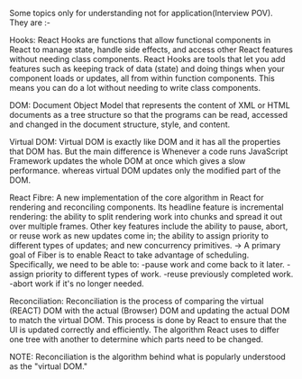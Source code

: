Some topics only for understanding not for application(Interview POV). They are :-

Hooks: React Hooks are functions that allow functional components in React to manage state, handle side effects, and access other React features without needing class components. React Hooks are tools that let you add features such as keeping track of data (state) and doing things when your component loads or updates, all from within function components. This means you can do a lot without needing to write class components.

DOM: Document Object Model that represents the content of XML or HTML documents as a tree structure so that the programs can be read, accessed and changed in the document structure, style, and content.

Virtual DOM: Virtual DOM is exactly like DOM and it has all the properties that DOM has. But the main difference is Whenever a code runs JavaScript Framework updates the whole DOM at once which gives a slow performance. whereas virtual DOM updates only the modified part of the DOM.

React Fibre: A new implementation of the core algorithm in React for rendering and reconciling components.
Its headline feature is incremental rendering: the ability to split rendering work into chunks and spread it out over multiple frames. Other key features include the ability to pause, abort, or reuse work as new updates come in; the ability to assign priority to different types of updates; and new concurrency primitives.
-> A primary goal of Fiber is to enable React to take advantage of scheduling. Specifically, we need to be able to:
-pause work and come back to it later.
-assign priority to different types of work.
-reuse previously completed work.
-abort work if it's no longer needed.

Reconciliation: Reconciliation is the process of comparing the virtual (REACT) DOM with the actual (Browser) DOM and updating the actual DOM to match the virtual DOM. This process is done by React to ensure that the UI is updated correctly and efficiently. 
The algorithm React uses to differ one tree with another to determine which parts need to be changed.


NOTE: Reconciliation is the algorithm behind what is popularly understood as the "virtual DOM."